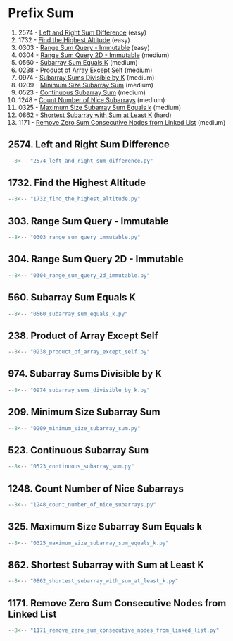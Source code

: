 # Prefix Sum

1. 2574 - [Left and Right Sum Difference](https://leetcode.com/problems/left-and-right-sum-differences/) (easy)
2. 1732 - [Find the Highest Altitude](https://leetcode.com/problems/find-the-highest-altitude/) (easy)
3. 0303 - [Range Sum Query - Immutable](https://leetcode.com/problems/range-sum-query-immutable/) (easy)
4. 0304 - [Range Sum Query 2D - Immutable](https://leetcode.com/problems/range-sum-query-2d-immutable/) (medium)
5. 0560 - [Subarray Sum Equals K](https://leetcode.com/problems/subarray-sum-equals-k/) (medium)
6. 0238 - [Product of Array Except Self](https://leetcode.com/problems/product-of-array-except-self/) (medium)
7. 0974 - [Subarray Sums Divisible by K](https://leetcode.com/problems/subarray-sums-divisible-by-k/) (medium)
8. 0209 - [Minimum Size Subarray Sum](https://leetcode.com/problems/minimum-size-subarray-sum/) (medium)
9. 0523 - [Continuous Subarray Sum](https://leetcode.com/problems/continuous-subarray-sum/) (medium)
10. 1248 - [Count Number of Nice Subarrays](https://leetcode.com/problems/count-number-of-nice-subarrays/) (medium)
11. 0325 - [Maximum Size Subarray Sum Equals k](https://leetcode.com/problems/maximum-size-subarray-sum-equals-k/) (medium)
12. 0862 - [Shortest Subarray with Sum at Least K](https://leetcode.com/problems/shortest-subarray-with-sum-at-least-k/) (hard)
13. 1171 - [Remove Zero Sum Consecutive Nodes from Linked List](https://leetcode.com/problems/remove-zero-sum-consecutive-nodes-from-linked-list/) (medium)

## 2574. Left and Right Sum Difference

```python
--8<-- "2574_left_and_right_sum_difference.py"
```

## 1732. Find the Highest Altitude

```python
--8<-- "1732_find_the_highest_altitude.py"
```

## 303. Range Sum Query - Immutable

```python
--8<-- "0303_range_sum_query_immutable.py"
```

## 304. Range Sum Query 2D - Immutable

```python
--8<-- "0304_range_sum_query_2d_immutable.py"
```

## 560. Subarray Sum Equals K

```python
--8<-- "0560_subarray_sum_equals_k.py"
```

## 238. Product of Array Except Self

```python
--8<-- "0238_product_of_array_except_self.py"
```

## 974. Subarray Sums Divisible by K

```python
--8<-- "0974_subarray_sums_divisible_by_k.py"
```

## 209. Minimum Size Subarray Sum

```python
--8<-- "0209_minimum_size_subarray_sum.py"
```

## 523. Continuous Subarray Sum

```python
--8<-- "0523_continuous_subarray_sum.py"
```

## 1248. Count Number of Nice Subarrays

```python
--8<-- "1248_count_number_of_nice_subarrays.py"
```

## 325. Maximum Size Subarray Sum Equals k

```python
--8<-- "0325_maximum_size_subarray_sum_equals_k.py"
```

## 862. Shortest Subarray with Sum at Least K

```python
--8<-- "0862_shortest_subarray_with_sum_at_least_k.py"
```

## 1171. Remove Zero Sum Consecutive Nodes from Linked List

```python
--8<-- "1171_remove_zero_sum_consecutive_nodes_from_linked_list.py"
```
